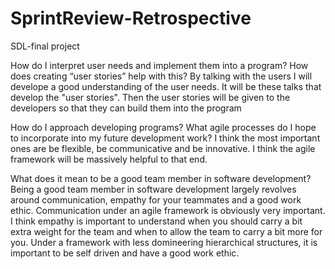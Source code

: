 # SprintReview-Retrospective
SDL-final project


How do I interpret user needs and implement them into a program? How does creating “user stories” help with this?
By talking with the users I will develope a good understanding of the user needs. It will be these talks that develop the "user stories". Then the user stories will be given to the developers so that they can build them into the program

How do I approach developing programs? What agile processes do I hope to incorporate into my future development work?
I think the most important ones are be flexible, be communicative and be innovative. I think the agile framework will be massively helpful to that end.

What does it mean to be a good team member in software development?
Being a good team member in software development largely revolves around communication, empathy for your teammates and a good work ethic. Communication under an agile framework is obviously very important. I think empathy is important to understand when you should carry a bit extra weight for the team and when to allow the team to carry a bit more for you. Under a framework with less domineering hierarchical structures, it is important to be self driven and have a good work ethic.
